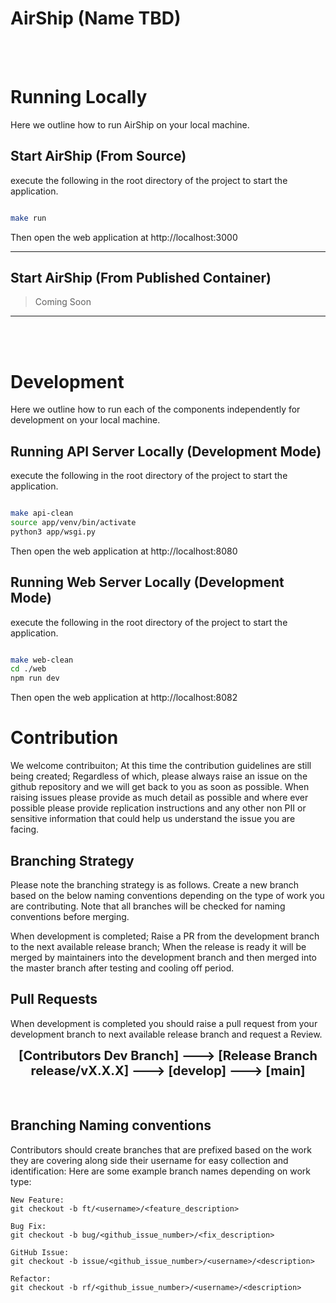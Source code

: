 # AirShip (Name TBD)

</br></br>

# Running Locally
Here we outline how to run AirShip on your local machine.

## Start AirShip (From Source)
execute the following in the root directory of the project to start the application.

```bash

make run

```
Then open the web application at http://localhost:3000

---


## Start AirShip (From Published Container)
> Coming Soon

---

</br></br>

# Development
Here we outline how to run each of the components independently for development on your local machine.

## Running API Server Locally (Development Mode)
execute the following in the root directory of the project to start the application.

```bash

make api-clean
source app/venv/bin/activate
python3 app/wsgi.py

```
Then open the web application at http://localhost:8080

## Running Web Server Locally (Development Mode)
execute the following in the root directory of the project to start the application.

```bash

make web-clean
cd ./web
npm run dev

```
Then open the web application at http://localhost:8082


# Contribution 
We welcome contribuiton; At this time the contribution guidelines are still being created; Regardless of which, please always raise an issue on the github repository and we will get back to you as soon as possible. When raising issues please provide as much detail as possible and where ever possible please provide replication instructions and any other non PII or sensitive information that could help us understand the issue you are facing. 

## Branching Strategy 
Please note the branching strategy is as follows. Create a new branch based on the below naming conventions depending on the type of work you are contributing. Note that all branches will be checked for naming conventions before merging. 

When development is completed; Raise a PR from the development branch to the next available release branch; When the release is ready it will be merged by maintainers into the development branch and then merged into the master branch after testing and cooling off period. 

## Pull Requests
When development is completed you should raise a pull request from your development branch to next available release branch and request a Review. 

<center><span style="font-size:20px; font-weight:bold; text-align:center;">[Contributors Dev Branch] ---> [Release Branch release/vX.X.X] ---> [develop] ---> [main]</span></center></br></br>



## Branching Naming conventions  

Contributors should create branches that are prefixed based on the work they are covering along side their username for easy collection and identification:
Here are some example branch names depending on work type:

```
New Feature:
git checkout -b ft/<username>/<feature_description>
```

```
Bug Fix:
git checkout -b bug/<github_issue_number>/<fix_description>
```

```
GitHub Issue:
git checkout -b issue/<github_issue_number>/<username>/<description>
```

```
Refactor:
git checkout -b rf/<github_issue_number>/<username>/<description>
```

